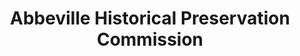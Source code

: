 ---
layout: repo
title: "Abbeville Historical Preservation Commission"
id: 1865
permalink: repos/1865/
---